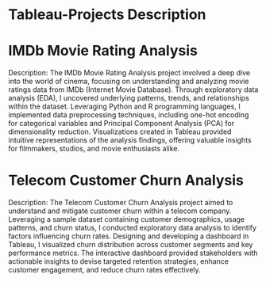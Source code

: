 # Tableau-Projects Description
# IMDb Movie Rating Analysis
Description: The IMDb Movie Rating Analysis project involved a deep dive into the world of cinema, focusing on understanding and analyzing movie ratings data from IMDb (Internet Movie Database). Through exploratory data analysis (EDA), I uncovered underlying patterns, trends, and relationships within the dataset. Leveraging Python and R programming languages, I implemented data preprocessing techniques, including one-hot encoding for categorical variables and Principal Component Analysis (PCA) for dimensionality reduction. Visualizations created in Tableau provided intuitive representations of the analysis findings, offering valuable insights for filmmakers, studios, and movie enthusiasts alike.

# Telecom Customer Churn Analysis
Description: The Telecom Customer Churn Analysis project aimed to understand and mitigate customer churn within a telecom company. Leveraging a sample dataset containing customer demographics, usage patterns, and churn status, I conducted exploratory data analysis to identify factors influencing churn rates. Designing and developing a dashboard in Tableau, I visualized churn distribution across customer segments and key performance metrics. The interactive dashboard provided stakeholders with actionable insights to devise targeted retention strategies, enhance customer engagement, and reduce churn rates effectively.



